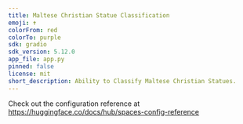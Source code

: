 ```yaml
---
title: Maltese Christian Statue Classification
emoji: ✝
colorFrom: red
colorTo: purple
sdk: gradio
sdk_version: 5.12.0
app_file: app.py
pinned: false
license: mit
short_description: Ability to Classify Maltese Christian Statues.
---
```


Check out the configuration reference at https://huggingface.co/docs/hub/spaces-config-reference
